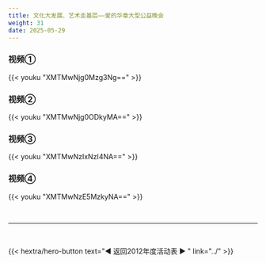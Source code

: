 ```yaml
---
title: 文化大发展、艺术走基层——爱的华章大型公益晚会
weight: 31
date: 2025-05-29
---
```


### 视频①

{{< youku "XMTMwNjg0Mzg3Ng==" >}}

### 视频②

{{< youku "XMTMwNjg0ODkyMA==" >}}

### 视频③

{{< youku "XMTMwNzIxNzI4NA==" >}}

### 视频④

{{< youku "XMTMwNzE5MzkyNA==" >}}


<br>
<hr>
<br>

{{< hextra/hero-button text="◀ 返回2012年度活动表 ▶ " link="../" >}}